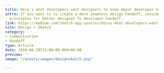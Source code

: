 ```yaml
---
title: Here’s what developers want designers to know about developer handoff
intro: If you want to to create a more seamless design handoff, consider these seven
  principles for better designer to developer handoff.
link: https://medium.com/sketch-app-sources/heres-what-developers-want-designers-to-know-about-developer-handoff-abstract-e0e21e8ba1e8
site: Design + Sketch
category:
- Communication
- Handoff
type: Article
date: 2019-06-30T23:00:00.000+00:00
preview: ''
image: "/assets/images/designsketch.png"

---
```

